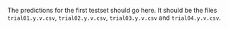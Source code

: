 The predictions for the first testset should go here. It should be the files `trial01.y.v.csv`, `trial02.y.v.csv`, `trial03.y.v.csv` and `trial04.y.v.csv`.